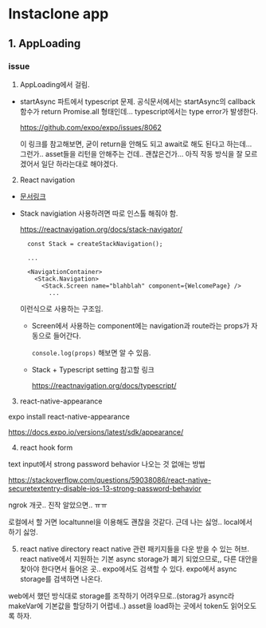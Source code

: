 # Instaclone app

## 1. AppLoading

### issue

1. AppLoading에서 걸림.

- startAsync 파트에서 typescript 문제.
  공식문서에서는 startAsync의 callback 함수가 return Promise.all 형태인데... typescript에서는 type error가 발생한다.

  https://github.com/expo/expo/issues/8062

  이 링크를 참고해보면, 굳이 return을 안해도 되고 await로 해도 된다고 하는데... 그런가.. asset들을 리턴을 안해주는 건데.. 괜찮은건가...
  아직 작동 방식을 잘 모르겠어서 일단 하라는대로 해야겠다.

2. React navigation

- [문서링크](https://reactnavigation.org/docs/getting-started)
- Stack navigiation 사용하려면 따로 인스톨 해줘야 함.

  https://reactnavigation.org/docs/stack-navigator/

  ```tsx
    const Stack = createStackNavigation();

    ...

    <NavigationContainer>
      <Stack.Navigation>
        <Stack.Screen name="blahblah" component={WelcomePage} />
          ...
  ```

  이런식으로 사용하는 구조임.

  - Screen에서 사용하는 component에는 navigation과 route라는 props가 자동으로 들어간다.

    <code>console.log(props)</code> 해보면 알 수 있음.

  - Stack + Typescript setting 참고할 링크

    https://reactnavigation.org/docs/typescript/

3. react-native-appearance

expo install react-native-appearance

https://docs.expo.io/versions/latest/sdk/appearance/

4. react hook form

text input에서 strong password behavior 나오는 것 없애는 방법

https://stackoverflow.com/questions/59038086/react-native-securetextentry-disable-ios-13-strong-password-behavior

ngrok 개굿.. 진작 알았으면.. ㅠㅠ

로컬에서 할 거면 localtunnel을 이용해도 괜찮을 것같다. 근데 나는 싫엉.. local에서 하기 싫엉.

5. react native directory
   react native 관련 패키지들을 다운 받을 수 있는 허브.
   react native에서 지원하는 기본 async storage가 폐기 되었으므로,, 다른 대안을 찾아야 한다면서 들어온 곳..
   expo에서도 검색할 수 있다.
   expo에서 async storage를 검색하면 나온다.

web에서 했던 방식대로 storage를 조작하기 어려우므로..(storag가 async라 makeVar에 기본값을 할당하기 어렵네..)
asset을 load하는 곳에서 token도 읽어오도록 하자.
